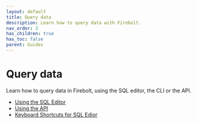 ```yaml
---
layout: default
title: Query data
description: Learn how to query data with Firebolt.
nav_order: 3
has_children: true
has_toc: false
parent: Guides
---
```


# Query data

Learn how to query data in Firebolt, using the SQL editor, the CLI or the API. 

* [Using the SQL Editor](using-the-sql-editor.md)
* [Using the API](using-the-api.md)
* [Keyboard Shortcuts for SQL Edior](keyboard-shortcuts-for-sql-editor.md)